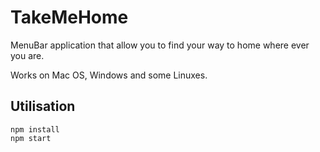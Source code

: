 # TakeMeHome

MenuBar application that allow you to find your way to home where ever you are.

Works on Mac OS, Windows and some Linuxes.


## Utilisation

```
npm install
npm start
```
